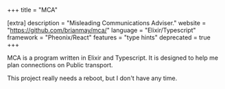 +++
title = "MCA"

[extra]
description = "Misleading Communications Adviser."
website  = "https://github.com/brianmay/mca/"
language = "Elixir/Typescript"
framework = "Pheonix/React"
features = "type hints"
deprecated = true
+++

MCA is a program written in Elixir and Typescript. It is designed
to help me plan connections on Public transport.

This project really needs a reboot, but I don't have any time.
